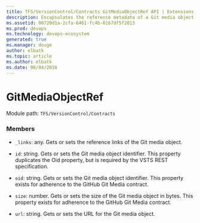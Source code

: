 ```yaml
---
title: TFS/VersionControl/Contracts GitMediaObjectRef API | Extensions for Visual Studio Team Services
description: Encapsulates the reference metadata of a Git media object.
ms.assetid: 00720d1a-2cfa-6461-fc4b-8167df5f2013
ms.prod: devops
ms.technology: devops-ecosystem
generated: true
ms.manager: douge
author: elbatk
ms.topic: article
ms.author: elbatk
ms.date: 08/04/2016
---
```


# GitMediaObjectRef

Module path: `TFS/VersionControl/Contracts`


### Members

* `_links`: any. Gets or sets the reference links of the Git media object.

* `id`: string. Gets or sets the Git media object identifier. This property duplicates the Oid property, but is required by the VSTS REST specification.

* `oid`: string. Gets or sets the Git media object identifier. This property exists for adherence to the GitHub Git Media contract.

* `size`: number. Gets or sets the size of the Git media object in bytes. This property exists for adherence to the GitHub Git Media contract.

* `url`: string. Gets or sets the URL for the Git media object.

